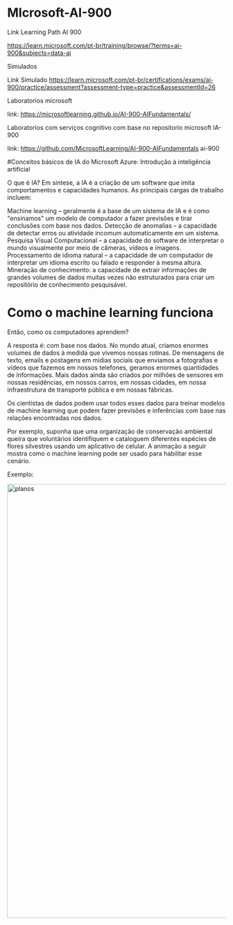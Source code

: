 # MIcrosoft-AI-900

Link Learning Path AI 900 </p>
https://learn.microsoft.com/pt-br/training/browse/?terms=ai-900&subjects=data-ai </p>

Simulados </p>
Link Simulado https://learn.microsoft.com/pt-br/certifications/exams/ai-900/practice/assessment?assessment-type=practice&assessmentId=26 </p>

Laboratorios microsoft </p>
link: https://microsoftlearning.github.io/AI-900-AIFundamentals/  </p>

Laboratorios com serviços cognitivo com base no repositorio microsoft IA-900 <p/>
link: https://github.com/MicrosoftLearning/AI-900-AIFundamentals ai-900

#Conceitos básicos de IA do Microsoft Azure: Introdução à inteligência artificial

O que é IA?
Em síntese, a IA é a criação de um software que imita comportamentos e capacidades humanos. As principais cargas de trabalho incluem:

Machine learning – geralmente é a base de um sistema de IA e é como "ensinamos" um modelo de computador a fazer previsões e tirar conclusões com base nos dados.
Detecção de anomalias – a capacidade de detectar erros ou atividade incomum automaticamente em um sistema.
Pesquisa Visual Computacional – a capacidade do software de interpretar o mundo visualmente por meio de câmeras, vídeos e imagens.
Processamento de idioma natural – a capacidade de um computador de interpretar um idioma escrito ou falado e responder à mesma altura.
Mineração de conhecimento: a capacidade de extrair informações de grandes volumes de dados muitas vezes não estruturados para criar um repositório de conhecimento pesquisável.

# Como o machine learning funciona
Então, como os computadores aprendem?

A resposta é: com base nos dados. No mundo atual, criamos enormes volumes de dados à medida que vivemos nossas rotinas. De mensagens de texto, emails e postagens em mídias sociais que enviamos a fotografias e vídeos que fazemos em nossos telefones, geramos enormes quantidades de informações. Mais dados ainda são criados por milhões de sensores em nossas residências, em nossos carros, em nossas cidades, em nossa infraestrutura de transporte pública e em nossas fábricas.

Os cientistas de dados podem usar todos esses dados para treinar modelos de machine learning que podem fazer previsões e inferências com base nas relações encontradas nos dados.

Por exemplo, suponha que uma organização de conservação ambiental queira que voluntários identifiquem e cataloguem diferentes espécies de flores silvestres usando um aplicativo de celular. A animação a seguir mostra como o machine learning pode ser usado para habilitar esse cenário.


Exemplo: </p>
</p>
<img src="https://learn.microsoft.com/pt-br/training/wwl-data-ai/get-started-ai-fundamentals/media/machine-learn.gif" width="1000px" align="centter" alt="planos">
